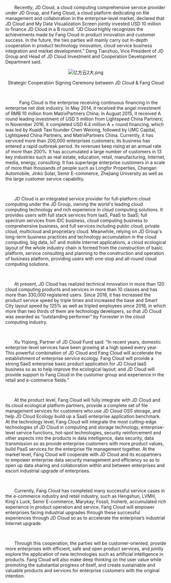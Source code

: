 <p style="text-indent: 2em;">Recently, JD Cloud, a cloud computing comprehensive service provider under JD Group, and Fang Cloud, a cloud platform dedicating on file management and collaboration in the enterprise-level market, declared that JD Cloud and My Data Visualization Screen jointly invested USD 10 million to finance JD Cloud in a B round. “JD Cloud highly recognizes the achievements made by Fang Cloud in product innovation and customer success. In the future, the two parties will mainly carry out in-depth cooperation in product technology innovation, cloud service business integration and market development.” Deng Tianzhuo, Vice President of JD Group and Head of JD Cloud Investment and Cooperation Development Department said.</p>
<p style="text-indent: 0em; text-align: center;"><img src="//img1.jcloudcs.com/cms/94055819-4e5d-45c5-805d-bee40a16bbad20181114161847.png" title="" alt="亿方云2大.png"/><br/></p>
<p style="text-align: center;">Strategic Cooperation Signing Ceremony between JD Cloud &amp; Fang Cloud</p>
<p><br/></p>
<p style="text-indent: 2em;">&nbsp;&nbsp;&nbsp; Fang Cloud is the enterprise receiving continuous financing in the enterprise net disk industry. In May 2014, it received the angel investment of RMB 10 million from MatrixPartners China; in August 2015, it received A round leading investment of USD 5 million from Lightspeed China Partners; in November 2016, it completed USD 8.4 million A + round financing, which was led by Kuaidi Taxi founder Chen Weixing, followed by UMC Capital, Lightspeed China Partners, and MatrixPartners China. Currently, it has serviced more than 200,000 enterprises customers; its business has entered a rapid outbreak period. Its revenues keep rising at an annual rate of more than 200%. It has accumulated a large number of customers in 13 key industries such as real estate, education, retail, manufacturing, Internet, media, energy, consulting. It has superlarge enterprise customers in a scale of more than thousands of people such as Longfor Properties, Changan Automobile, Jinko Solar, Semir E-commerce, Zhejiang University as well as the large customer service capability.</p>
<p style="text-indent: 2em;"><br/></p>
<p style="text-indent: 2em;">JD Cloud is an integrated service provider for full-platform cloud computing under the JD Group, owning the world's leading cloud computing technology and rich experience in cloud computing solutions. It provides users with full stack services from IaaS, PaaS to SaaS; full spectrum services from IDC business, cloud computing business to comprehensive business, and full services including public cloud, private cloud, multicloud and proprietary cloud. Meanwhile, relying on JD Group's long-term business practices and technology accumulation in the cloud computing, big data, IoT and mobile Internet applications, a cloud ecological layout of the whole industry chain is formed from the construction of basic platform, service consulting and planning to the construction and operation of business platform, providing users with one-stop and all-round cloud computing solutions.</p>
<p style="text-indent: 2em;"><br/></p>
<p style="text-indent: 2em;">At present, JD Cloud has realized technical innovation in more than 120 cloud computing products and services in more than 10 classes and has more than 330,000 registered users. Since 2018, it has increased the product service speed by triple times and increased the base and Smart City layout speed by 125% as well as tripled employees since 2018, in which more than two thirds of them are technology developers, so that JD Cloud was awarded as “outstanding performer” by Forrester in the cloud computing industry.</p>
<p style="text-indent: 2em;"><br/></p>
<p style="text-indent: 2em;">Xu Yiqiong, Partner of JD Cloud Fund said: “In recent years, domestic enterprise-level services have been growing at a high speed every year. This powerful combination of JD Cloud and Fang Cloud will accelerate the establishment of enterprise service ecology. Fang Cloud will provide a strong SaaS enterprise basic product application for JD Cloud IaaS business so as to help improve the ecological layout; and JD Cloud will provide support to Fang Cloud in the customer group and experience in the retail and e-commerce fields.” <br/></p>
<p style="text-indent: 2em;"><br/></p>
<p style="text-indent: 2em;">At the product level, Fang Cloud will fully integrate with JD Cloud and its cloud ecological platform partners, provide a complete set of file management services for customers who use JD Cloud OSS storage, and help JD Cloud Ecology build up a SaaS enterprise application benchmark. At the technology level, Fang Cloud will integrate the most cutting-edge technologies of JD Cloud in computing and storage technology, enterprise-level service functions, hot-spot technologies, security reinforcement and other aspects into the products in data intelligence, data security, data transmission so as provide enterprise customers with more product values, build PaaS services for the enterprise file management together. At the market level, Fang Cloud will cooperate with JD Cloud and its ecopartners to empower enterprise data security management and efficiency so as to open up data sharing and collaboration within and between enterprises and escort industrial upgrade of enterprises.</p>
<p style="text-indent: 2em;"><br/></p>
<p style="text-indent: 2em;">Currently, Fang Cloud has completed many successful service cases in the e-commerce industry and retail industry, such as Hengshun, LVMH, King's Luck, Semir E-commerce, Marykay, Fossil, Inoherb, accumulated rich experience in product operation and service, Fang Cloud will empower enterprises facing industrial upgrades through these successful experiences through JD Cloud so as to accelerate the enterprise’s industrial Internet upgrade.</p>
<p style="text-indent: 2em;"><br/></p>
<p style="text-indent: 2em;">Through this cooperation, the parties will be customer-oriented, provide more enterprises with efficient, safe and open product services, and jointly explore the application of new technologies such as artificial intelligence in products. Fang Cloud will also make deep thinking on the user value while promoting the substantial progress of itself, and create sustainable and valuable products and services for enterprise customers with the original intention.</p>
